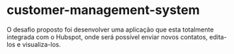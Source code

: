 # customer-management-system
O desafio proposto foi desenvolver uma aplicação que esta totalmente integrada com o Hubspot, onde será possível enviar novos contatos, edita-los e visualiza-los.
